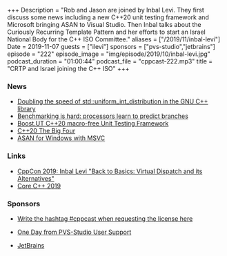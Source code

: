 +++
Description = "Rob and Jason are joined by Inbal Levi. They first discuss some news including a new C++20 unit testing framework and Microsoft bringing ASAN to Visual Studio. Then Inbal talks about the Curiously Recurring Template Pattern and her efforts to start an Israel National Body for the C++ ISO Committee."
aliases = ["/2019/11/inbal-levi"]
Date = 2019-11-07
guests = ["ilevi"]
sponsors = ["pvs-studio","jetbrains"]
episode = "222"
episode_image = "img/episode/2019/10/inbal-levi.jpg"
podcast_duration = "01:00:44"
podcast_file = "cppcast-222.mp3"
title = "CRTP and Israel joining the C++ ISO"
+++

### News ###

 - [Doubling the speed of std::uniform_int_distribution in the GNU C++ library](https://lemire.me/blog/2019/09/28/doubling-the-speed-of-stduniform_int_distribution-in-the-gnu-c-library/)
 - [Benchmarking is hard: processors learn to predict branches](https://lemire.me/blog/2019/10/16/benchmarking-is-hard-processors-learn-to-predict-branches/)
 - [Boost.UT C++20 macro-free Unit Testing Framework](https://github.com/boost-experimental/ut)
 - [C++20 The Big Four](http://www.modernescpp.com/index.php/thebigfour)
 - [ASAN for Windows with MSVC](https://devblogs.microsoft.com/cppblog/addresssanitizer-asan-for-windows-with-msvc/)

### Links ###

 - [CppCon 2019: Inbal Levi "Back to Basics: Virtual Dispatch and its Alternatives"](https://www.youtube.com/watch?v=jBnIMEb2GhA)
 - [Core C++ 2019](https://corecpp.org/)
 
### Sponsors ###

- [Write the hashtag #cppcast when requesting the license here](https://www.viva64.com/en/pvs-studio-download/)
- [One Day from PVS-Studio User Support](https://www.viva64.com/en/b/0671/)

- [JetBrains](https://www.jetbrains.com/cpp/?utm_source=cppcast&utm_medium=podcast&utm_content=cppcast-podcast&utm_campaign=cpp)